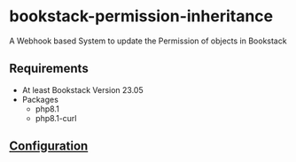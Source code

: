 # bookstack-permission-inheritance
A Webhook based System to update the Permission of objects in Bookstack

## Requirements
- At least Bookstack Version 23.05
- Packages
    - php8.1
    - php8.1-curl

## [Configuration](config/Info.md#basic)